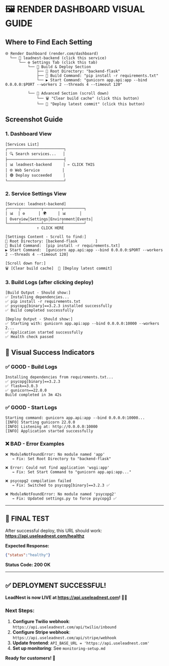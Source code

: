 # 🖼️ RENDER DASHBOARD VISUAL GUIDE

## Where to Find Each Setting

```
🌐 Render Dashboard (render.com/dashboard)
  └── 📁 leadnest-backend (click this service)
      └── ⚙️ Settings Tab (click this tab)
          └── 🔧 Build & Deploy Section
              ├── 📂 Root Directory: "backend-flask"
              ├── 🔨 Build Command: "pip install -r requirements.txt"  
              └── ▶️ Start Command: "gunicorn app.api:app --bind 0.0.0.0:$PORT --workers 2 --threads 4 --timeout 120"
          
          └── 🧹 Advanced Section (scroll down)
              └── 🗑️ "Clear build cache" (click this button)
              └── 🚀 "Deploy latest commit" (click this button)
```

## Screenshot Guide

### 1. Dashboard View
```
[Services List]
┌─────────────────────────┐
│ 🔍 Search services...   │
├─────────────────────────┤
│ 📊 leadnest-backend     │ ← CLICK THIS
│ 🌐 Web Service          │
│ 🟢 Deploy succeeded     │
└─────────────────────────┘
```

### 2. Service Settings View  
```
[Service: leadnest-backend]
┌─────┬─────────┬────────┬─────────┐
│ 📊  │ ⚙️      │ 🌍     │ 📊      │
│ Overview│Settings│Environment│Events│
└─────┴─────────┴────────┴─────────┘
              ↑ CLICK HERE

[Settings Content - Scroll to find:]
📂 Root Directory: [backend-flask        ] 
🔨 Build Command:  [pip install -r requirements.txt]
▶️ Start Command:  [gunicorn app.api:app --bind 0.0.0.0:$PORT --workers 2 --threads 4 --timeout 120]

[Scroll down for:]
🗑️ [Clear build cache]  🚀 [Deploy latest commit]
```

### 3. Build Logs (after clicking deploy)
```
[Build Output - Should show:]
✅ Installing dependencies...
✅ pip install -r requirements.txt  
✅ psycopg[binary]==3.2.3 installed successfully
✅ Build completed successfully

[Deploy Output - Should show:]
✅ Starting with: gunicorn app.api:app --bind 0.0.0.0:10000 --workers 2...
✅ Application started successfully
✅ Health check passed
```

## 🎯 Visual Success Indicators

### ✅ GOOD - Build Logs
```
Installing dependencies from requirements.txt...
✅ psycopg[binary]==3.2.3
✅ flask==3.0.3  
✅ gunicorn==22.0.0
Build completed in 3m 42s
```

### ✅ GOOD - Start Logs  
```
Starting command: gunicorn app.api:app --bind 0.0.0.0:10000...
[INFO] Starting gunicorn 22.0.0
[INFO] Listening at: http://0.0.0.0:10000
[INFO] Application started successfully
```

### ❌ BAD - Error Examples
```
❌ ModuleNotFoundError: No module named 'app'
   → Fix: Set Root Directory to "backend-flask"

❌ Error: Could not find application 'wsgi:app'  
   → Fix: Set Start Command to "gunicorn app.api:app..."

❌ psycopg2 compilation failed
   → Fix: Switched to psycopg[binary]==3.2.3 ✅

❌ ModuleNotFoundError: No module named 'psycopg2'
   → Fix: Updated settings.py to force psycopg3 ✅
```

---

## 🎯 FINAL TEST

After successful deploy, this URL should work:
**https://api.useleadnest.com/healthz**

**Expected Response:**
```json
{"status":"healthy"}
```

**Status Code: 200 OK**

---

## ✅ **DEPLOYMENT SUCCESSFUL!**

**LeadNest is now LIVE at https://api.useleadnest.com! 🎉🚀**

### **Next Steps:**
1. **Configure Twilio webhook**: `https://api.useleadnest.com/api/twilio/inbound`
2. **Configure Stripe webhook**: `https://api.useleadnest.com/api/stripe/webhook`  
3. **Update frontend**: `API_BASE_URL = 'https://api.useleadnest.com'`
4. **Set up monitoring**: See `monitoring-setup.md`

**Ready for customers! 🚀**
